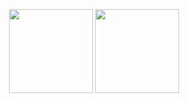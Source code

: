 <div align="center">

  <img src="https://github-readme-stats.vercel.app/api?username=rn-prdsj&show_icons=true&theme=transparent&hide_border=true&hide_title=true&include_all_commits=true&count_private=true" height="150" />

  <img src="https://github-readme-stats.vercel.app/api/top-langs/?username=rn-prdsj&layout=compact&hide_border=true&theme=transparent&border_radius=10&hide_title=true" height="150" />

</div>
